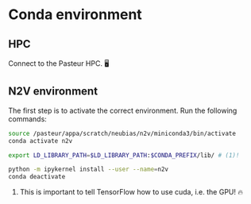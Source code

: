 # Conda environment

## HPC

Connect to the Pasteur HPC. :desktop_computer:

## N2V environment

The first step is to activate the correct environment. Run the following
commands:

```bash title="Activate environment"
source /pasteur/appa/scratch/neubias/n2v/miniconda3/bin/activate
conda activate n2v

export LD_LIBRARY_PATH=$LD_LIBRARY_PATH:$CONDA_PREFIX/lib/ # (1)!

python -m ipykernel install --user --name=n2v
conda deactivate
```

1. This is important to tell TensorFlow how to use cuda, i.e. the GPU! :fire:
